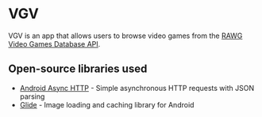# VGV
VGV is an app that allows users to browse video games from the [RAWG Video Games Database API](https://rawg.io/apidocs).


## Open-source libraries used
- [Android Async HTTP](https://github.com/codepath/CPAsyncHttpClient) - Simple asynchronous HTTP requests with JSON parsing
- [Glide](https://github.com/bumptech/glide) - Image loading and caching library for Android
